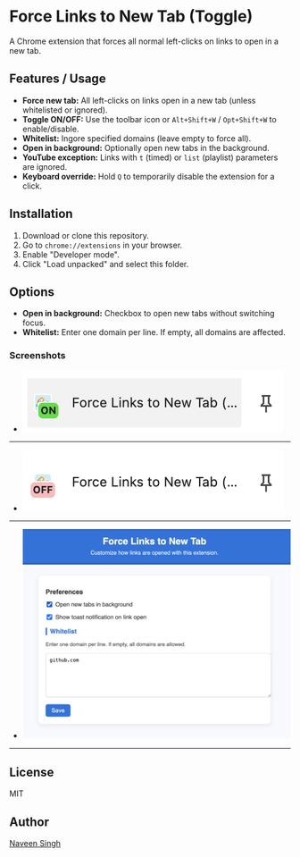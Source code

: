 # Force Links to New Tab (Toggle)
A Chrome extension that forces all normal left-clicks on links to open in a new tab.

## Features / Usage

- **Force new tab:** All left-clicks on links open in a new tab (unless whitelisted or ignored).
- **Toggle ON/OFF:** Use the toolbar icon or `Alt+Shift+W` / `Opt+Shift+W` to enable/disable.
- **Whitelist:** Ingore specified domains (leave empty to force all).
- **Open in background:** Optionally open new tabs in the background.
- **YouTube exception:** Links with `t` (timed) or `list` (playlist) parameters are ignored.
- **Keyboard override:** Hold `Q` to temporarily disable the extension for a click.

## Installation

1. Download or clone this repository.
2. Go to `chrome://extensions` in your browser.
3. Enable "Developer mode".
4. Click "Load unpacked" and select this folder.


## Options

- **Open in background:** Checkbox to open new tabs without switching focus.
- **Whitelist:** Enter one domain per line. If empty, all domains are affected.


### Screenshots

- ![alt text](screens/toogle_on.png)
---
- ![alt text](screens/toogle_off.png)
---
- ![alt text](screens/option.png)
---

## License

MIT

## Author

[Naveen Singh](https://github.com/snghnaveen)